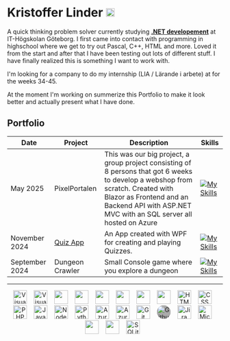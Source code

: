 # Kristoffer Linder <a href="https://www.linkedin.com/in/liiinder/"><img style="width: 20px;" src="https://upload.wikimedia.org/wikipedia/commons/8/81/LinkedIn_icon.svg" /></a>

A quick thinking problem solver currently studying **[.NET developement](https://www.iths.se/utbildningar/netutvecklare/)** at IT-Högskolan Göteborg. I first came into contact with programming in highschool where we get to try out Pascal, C++, HTML and more. Loved it from the start and after that I have been testing out lots of different stuff. I have finally realized this is something I want to work with.

I'm looking for a company to do my internship (LIA / Lärande i arbete) at for the weeks 34-45.

At the moment I'm working on summerize this Portfolio to make it look better and actually present what I have done.

## Portfolio

|Date|Project|Description|Skills|
|--|--|--|--|
|May 2025 |PixelPortalen|This was our big project, a group project consisting of 8 persons that got 6 weeks to develop a webshop from scratch. Created with Blazor as Frontend and an Backend API with ASP.NET MVC with an SQL server all hosted on Azure |[![My Skills](https://skillicons.dev/icons?i=dotnet,cs,azure,bootstrap,css,html,mysql,discord&perline=3)](https://skillicons.dev) ||
|November 2024| [Quiz App](https://github.com/liiinder/Labb_03_Quiz_App) | An App created with WPF for creating and playing Quizzes. | [![My Skills](https://skillicons.dev/icons?i=dotnet,cs,vscode,github&perline=2)](https://skillicons.dev) |
|September 2024| Dungeon Crawler|Small Console game where you explore a dungeon|[![My Skills](https://skillicons.dev/icons?i=cs,vscode,github&perline=2)](https://skillicons.dev)|
---
<!-- https://github.com/tandpfun/skill-icons?tab=readme-ov-file#icons-list -->

<div style="text-align: center;">
    <img alt="Visual Studio" style="margin-right: 0.75rem; width: 2rem;" src="https://cdn.jsdelivr.net/gh/devicons/devicon@latest/icons/visualstudio/visualstudio-original.svg" />
    <img alt="Visual Studio Code" style="margin-right: 0.75rem; width: 2rem;" src="https://cdn.jsdelivr.net/gh/devicons/devicon@latest/icons/vscode/vscode-original.svg" />
    <img style="margin-right: 0.75rem; width: 2rem;" src="https://cdn.jsdelivr.net/gh/devicons/devicon@latest/icons/chrome/chrome-original.svg" />
    <img style="margin-right: 0.75rem; width: 2rem;" src="https://cdn.jsdelivr.net/gh/devicons/devicon@latest/icons/dot-net/dot-net-plain-wordmark.svg" />
    <img style="margin-right: 0.75rem; width: 2rem;" src="https://cdn.jsdelivr.net/gh/devicons/devicon@latest/icons/csharp/csharp-original.svg" />
    <img style="margin-right: 0.75rem; width: 2rem;" src="https://cdn.jsdelivr.net/gh/devicons/devicon@latest/icons/blazor/blazor-original.svg" />
    <img style="margin-right: 0.75rem; width: 2rem;" src="https://cdn.jsdelivr.net/gh/devicons/devicon@latest/icons/bootstrap/bootstrap-original.svg" />
    <img style="margin-right: 0.75rem; width: 2rem;" src="https://cdn.jsdelivr.net/gh/devicons/devicon@latest/icons/yaml/yaml-original.svg" />
    <img style="margin-right: 0.75rem; width: 2rem;" alt="HTML" src="https://cdn.jsdelivr.net/gh/devicons/devicon@latest/icons/html5/html5-plain.svg" />
    <img style="margin-right: 0.75rem; width: 2rem;" alt="CSS" src="https://cdn.jsdelivr.net/gh/devicons/devicon@latest/icons/css3/css3-original.svg" />
    <img style="margin-right: 0.75rem; width: 2rem;" alt="PHP" src="https://cdn.jsdelivr.net/gh/devicons/devicon@latest/icons/php/php-original.svg" />
    <img style="margin-right: 0.75rem; width: 2rem;" alt="Javascript" src="https://cdn.jsdelivr.net/gh/devicons/devicon@latest/icons/javascript/javascript-original.svg" />
    <img style="margin-right: 0.75rem; width: 2rem;" alt="Node.js" src="https://cdn.jsdelivr.net/gh/devicons/devicon@latest/icons/nodejs/nodejs-original.svg" />
    <img style="margin-right: 0.75rem; width: 2rem;" alt="Python" src="https://cdn.jsdelivr.net/gh/devicons/devicon@latest/icons/python/python-original.svg" />
    <img style="margin-right: 0.75rem; width: 2rem;" alt="Azure" src="https://cdn.jsdelivr.net/gh/devicons/devicon@latest/icons/azure/azure-original.svg" />
    <img style="margin-right: 0.75rem; width: 2rem;" alt="Azure DevOps" src="https://cdn.jsdelivr.net/gh/devicons/devicon@latest/icons/azuredevops/azuredevops-original.svg" />
    <img style="margin-right: 0.75rem; width: 2rem;" alt="Git" src="https://cdn.jsdelivr.net/gh/devicons/devicon@latest/icons/git/git-original.svg" />
    <img style="margin-right: 0.75rem; width: 2rem; background: #aaa; border-radius: 1rem;" alt="Github" src="https://cdn.jsdelivr.net/gh/devicons/devicon@latest/icons/github/github-original.svg" />
    <img style="margin-right: 0.75rem; width: 2rem;" alt="Jira" src="https://cdn.jsdelivr.net/gh/devicons/devicon@latest/icons/jira/jira-original.svg" />
    <img style="margin-right: 0.75rem; width: 2rem;" alt="MicrosoftSQLSever" src="https://cdn.jsdelivr.net/gh/devicons/devicon/icons/microsoftsqlserver/microsoftsqlserver-original.svg" />
    <img style="margin-right: 0.75rem; width: 2rem;" src="https://cdn.jsdelivr.net/gh/devicons/devicon@latest/icons/mysql/mysql-original.svg" />
    <img style="margin-right: 0.75rem; width: 2rem;" src="https://cdn.jsdelivr.net/gh/devicons/devicon@latest/icons/mongodb/mongodb-original.svg" />
    <img style="margin-right: 0.75rem; width: 2rem;" alt="SQLite" src="https://cdn.jsdelivr.net/gh/devicons/devicon/icons/sqlite/sqlite-original.svg" />
</div>

<!-- https://devicon.dev/ -->